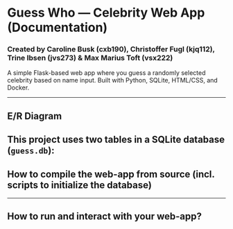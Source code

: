 # Guess Who — Celebrity Web App (Documentation)
### Created by Caroline Busk (cxb190), Christoffer Fugl (kjq112), Trine Ibsen (jvs273) \& Max Marius Toft (vsx222)

A simple Flask-based web app where you guess a randomly selected celebrity based on name input. Built with Python, SQLite, HTML/CSS, and Docker.

---

## E/R Diagram

This project uses two tables in a SQLite database (`guess.db`):
---

## How to compile the web-app from source (incl. scripts to initialize the database)
---

## How to run and interact with your web-app?
